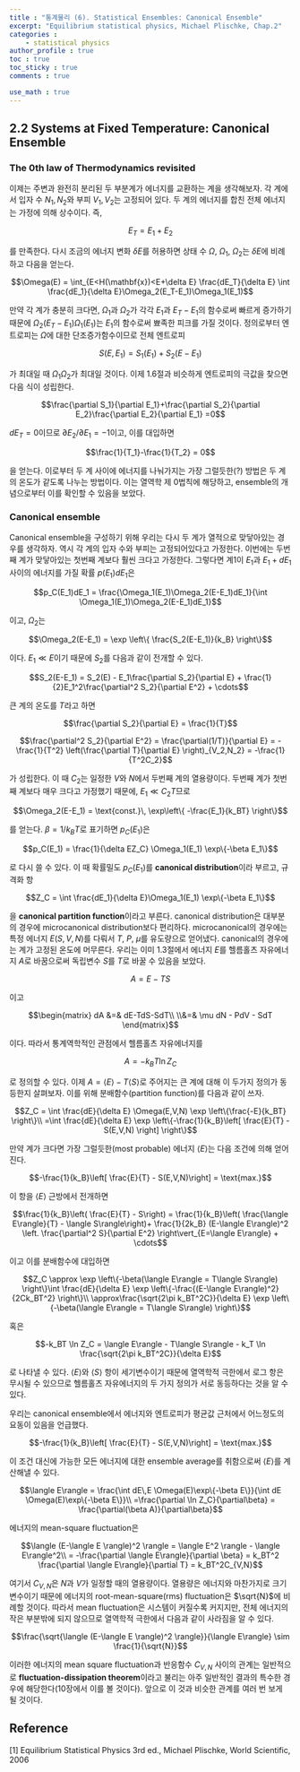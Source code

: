 ```yaml
---
title : "통계물리 (6). Statistical Ensembles: Canonical Ensemble"
excerpt: "Equilibrium statistical physics, Michael Plischke, Chap.2"
categories :
    - statistical physics
author_profile : true
toc : true
toc_sticky : true
comments : true

use_math : true
---
```


## 2.2 Systems at Fixed Temperature: Canonical Ensemble

### The 0th law of Thermodynamics revisited

이제는 주변과 완전히 분리된 두 부분계가 에너지를 교환하는 계을 생각해보자. 각 계에서 입자 수 $N_1,N_2$와 부피 $V_1, V_2$는 고정되어 있다. 두 계의 에너지를 합친 전체 에너지는 가정에 의해 상수이다. 즉,

$$E_T = E_1 + E_2$$

를 만족한다. 다시 조금의 에너지 변화 $\delta E$를 허용하면 상태 수 $\Omega$, $\Omega_1$, $\Omega_2$는 $\delta E$에 비례하고 다음을 얻는다.

$$\Omega(E) = \int_{E<H(\mathbf{x})<E+\delta E} \frac{dE_T}{\delta E} \int \frac{dE_1}{\delta E}\Omega_2(E_T-E_1)\Omega_1(E_1)$$

만약 각 계가 충분히 크다면, $\Omega_1$과 $\Omega_2$가 각각 $E_1$과 $E_T-E_1$의 함수로써 빠르게 증가하기 때문에 $\Omega_2(E_T-E_1)\Omega_1(E_1)$는 $E_1$의 함수로써 뾰족한 피크를 가질 것이다. 정의로부터 엔트로피는 $\Omega$에 대한 단조증가함수이므로 전체 엔트로피

$$S(E,E_1) = S_1(E_1) + S_2(E-E_1)$$

가 최대일 때 $\Omega_1\Omega_2$가 최대일 것이다. 이제 1.6절과 비슷하게 엔트로피의 극값을 찾으면 다음 식이 성립한다.

$$\frac{\partial S_1}{\partial E_1}+\frac{\partial S_2}{\partial E_2}\frac{\partial E_2}{\partial E_1} =0$$

$dE_T = 0$이므로 $\partial E_2/\partial E_1=-1$이고, 이를 대입하면

$$\frac{1}{T_1}-\frac{1}{T_2} = 0$$

을 얻는다. 이로부터 두 계 사이에 에너지를 나눠가지는 가장 그럴듯한(?) 방법은 두 계의 온도가 같도록 나누는 방법이다. 이는 열역학 제 0법칙에 해당하고, ensemble의 개념으로부터 이를 확인할 수 있음을 보았다.

### Canonical ensemble

Canonical ensemble을 구성하기 위해 우리는 다시 두 계가 열적으로 맞닿아있는 경우를 생각하자. 역시 각 계의 입자 수와 부피는 고정되어있다고 가정한다. 이번에는 두번째 계가 맞닿아있는 첫번째 계보다 훨씬 크다고 가정한다. 그렇다면 계1이 $E_1$과 $E_1 + dE_1$ 사이의 에너지를 가질 확률 $p(E_1)dE_1$은

$$p_C(E_1)dE_1 = \frac{\Omega_1(E_1)\Omega_2(E-E_1)dE_1}{\int \Omega_1(E_1)\Omega_2(E-E_1)dE_1}$$

이고, $\Omega_2$는

$$\Omega_2(E-E_1) = \exp \left\{ \frac{S_2(E-E_1)}{k_B} \right\}$$

이다. $E_1 \ll E$이기 때문에 $S_2$를 다음과 같이 전개할 수 있다.

$$S_2(E-E_1) = S_2(E) - E_1\frac{\partial S_2}{\partial E}  + \frac{1}{2}E_1^2\frac{\partial^2 S_2}{\partial E^2} + \cdots$$

큰 계의 온도를 $T$라고 하면

$$\frac{\partial S_2}{\partial E} = \frac{1}{T}$$

$$\frac{\partial^2 S_2}{\partial E^2} = \frac{\partial(1/T)}{\partial E} = -\frac{1}{T^2} \left(\frac{\partial T}{\partial E} \right)_{V_2,N_2} = -\frac{1}{T^2C_2}$$

가 성립한다. 이 때 $C_2$는 일정한 $V$와 $N$에서 두번째 계의 열용량이다. 두번째 계가 첫번째 계보다 매우 크다고 가정했기 때문에, $E_1 \ll C_2T$므로

$$\Omega_2(E-E_1) = \text{const.}\, \exp\left\{ -\frac{E_1}{k_BT} \right\}$$

를 얻는다. $\beta = 1/k_BT$로 표기하면 $p_C(E_1)$은

$$p_C(E_1) = \frac{1}{\delta EZ_C} \Omega_1(E_1) \exp\{-\beta E_1\}$$

로 다시 쓸 수 있다. 이 때 확률밀도 $p_C(E_1)$를 **canonical distribution**이라 부르고, 규격화 항

$$Z_C = \int \frac{dE_1}{\delta E}\Omega_1(E_1) \exp\{-\beta E_1\}$$

을 **canonical partition function**이라고 부른다. canonical distribution은 대부분의 경우에 microcanonical distribution보다 편리하다. microcanonical의 경우에는 특정 에너지 $E(S,V,N)$를 다뤄서 $T$, $P$, $\mu$를 유도량으로 얻어냈다. canonical의 경우에는 계가 고정된 온도에 머무른다. 우리는 이미 1.3절에서 에너지 $E$를 헬름홀츠 자유에너지 $A$로 바꿈으로써 독립변수 $S$를 $T$로 바꿀 수 있음을 보았다.

$$A = E-TS$$

이고

$$\begin{matrix} dA &=& dE-TdS-SdT\\ \\&=& \mu dN - PdV - SdT \end{matrix}$$

이다. 따라서 통계역학적인 관점에서 헬름홀츠 자유에너지를

$$A = -k_BT\ln Z_C$$

로 정의할 수 있다. 이제 $A=\langle E\rangle -T\langle S\rangle$로 주어지는 큰 계에 대해 이 두가지 정의가 동등한지 살펴보자. 이를 위해 분배함수(partition function)를 다음과 같이 쓰자.

$$Z_C = \int \frac{dE}{\delta E} \Omega(E,V,N) \exp \left\{\frac{-E}{k_BT} \right\}\\ =\int \frac{dE}{\delta E} \exp \left\{-\frac{1}{k_B}\left[ \frac{E}{T} - S(E,V,N) \right] \right\}$$

만약 계가 크다면 가장 그럴듯한(most probable) 에너지 $\langle E\rangle$는 다음 조건에 의해 얻어진다.

$$-\frac{1}{k_B}\left[ \frac{E}{T} - S(E,V,N)\right] = \text{max.}$$

이 항을 $\langle E\rangle$ 근방에서 전개하면

$$\frac{1}{k_B}\left( \frac{E}{T} - S\right) = \frac{1}{k_B}\left( \frac{\langle E\rangle}{T} - \langle S\rangle\right)+ \frac{1}{2k_B} (E-\langle E\rangle)^2 \left. \frac{\partial^2 S}{\partial E^2} \right\vert_{E=\langle E\rangle} + \cdots$$

이고 이를 분배함수에 대입하면

$$Z_C \approx \exp \left\{-\beta(\langle E\rangle = T\langle S\rangle) \right\}\int \frac{dE}{\delta E} \exp \left\{-\frac{(E-\langle E\rangle)^2}{2Ck_BT^2} \right\}\\ \approx\frac{\sqrt{2\pi k_BT^2C}}{\delta E} \exp \left\{-\beta(\langle E\rangle = T\langle S\rangle) \right\}$$

혹은

$$-k_BT \ln Z_C = \langle E\rangle - T\langle S\rangle - k_T \ln \frac{\sqrt{2\pi k_BT^2C}}{\delta E}$$

로 나타낼 수 있다. $\langle E\rangle$와 $\langle S\rangle$ 항이 세기변수이기 때문에 열역학적 극한에서 로그 항은 무시될 수 있으므로 헬름홀츠 자유에너지의 두 가지 정의가 서로 동등하다는 것을 알 수 있다.

우리는 canonical ensemble에서 에너지와 엔트로피가 평균값 근처에서 어느정도의 요동이 있음을 언급했다.

$$-\frac{1}{k_B}\left[ \frac{E}{T} - S(E,V,N)\right] = \text{max.}$$

이 조건 대신에 가능한 모든 에너지에 대한 ensemble average를 취함으로써 $\langle E\rangle$를 계산해낼 수 있다.

$$\langle E\rangle = \frac{\int dE\,E \Omega(E)\exp\{-\beta E\}}{\int dE \Omega(E)\exp\{-\beta E\}}\\ =\frac{\partial \ln Z_C}{\partial\beta} = \frac{\partial(\beta A)}{\partial\beta}$$

에너지의 mean-square fluctuation은

$$\langle (E-\langle E \rangle)^2 \rangle = \langle E^2 \rangle - \langle E\rangle^2\\ = -\frac{\partial \langle E\rangle}{\partial \beta} = k_BT^2 \frac{\partial \langle E\rangle}{\partial T} = k_BT^2C_{V,N}$$

여기서 $C_{V,N}$은 $N$과 $V$가 일정할 때의 열용량이다. 열용량은 에너지와 마찬가지로 크기변수이기 때문에 에너지의 root-mean-square(rms) fluctuation은 $\sqrt{N}$에 비례할 것이다. 따라서 mean fluctuation은 시스템이 커질수록 커지지만, 전체 에너지의 작은 부분밖에 되지 않으므로 열역학적 극한에서 다음과 같이 사라짐을 알 수 있다.

$$\frac{\sqrt{\langle (E-\langle E \rangle)^2 \rangle}}{\langle E\rangle} \sim \frac{1}{\sqrt{N}}$$

이러한 에너지의 mean square fluctuation과 반응함수 $C_{V,N}$ 사이의 관계는 일반적으로 **fluctuation-dissipation theorem**이라고 불리는 아주 일반적인 결과의 특수한 경우에 해당한다(10장에서 이를 볼 것이다). 앞으로 이 것과 비슷한 관계를 여러 번 보게 될 것이다.



## Reference

[1] Equilibrium Statistical Physics 3rd ed., Michael Plischke, World Scientific, 2006